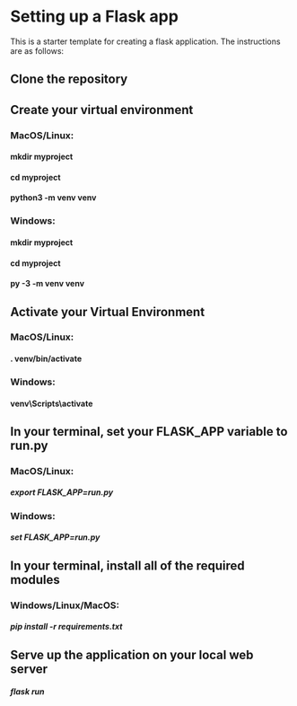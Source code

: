 # Setting up a Flask app

This is a starter template for creating a flask application. The instructions are as follows:

## Clone the repository
## Create your virtual environment
### MacOS/Linux:
#### mkdir myproject
#### cd myproject
#### python3 -m venv venv
### Windows:
#### mkdir myproject
#### cd myproject
#### py -3 -m venv venv
## Activate your Virtual Environment
### MacOS/Linux:
#### . venv/bin/activate
### Windows:
#### venv\Scripts\activate
## In your terminal, set your FLASK_APP variable to run.py
### MacOS/Linux:
##### export FLASK_APP=run.py
### Windows:
##### set FLASK_APP=run.py
## In your terminal, install all of the required modules
### Windows/Linux/MacOS:
##### pip install -r requirements.txt
## Serve up the application on your local web server
##### flask run